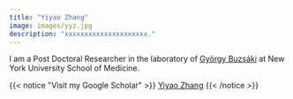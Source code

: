 ```yaml
---
title: "Yiyao Zhang"
image: images/yyz.jpg
description: "xxxxxxxxxxxxxxxxxxxxx."
---
```

I am a Post Doctoral Researcher in the laboratory of [György Buzsáki](https://buzsakilab.com/wp/labmembers/) at New York University School  of Medicine.

{{< notice "Visit my Google Scholar" >}}
[Yiyao Zhang](https://scholar.google.com/citations?user=Ge_FNtUAAAAJ&hl=en)
{{< /notice >}}